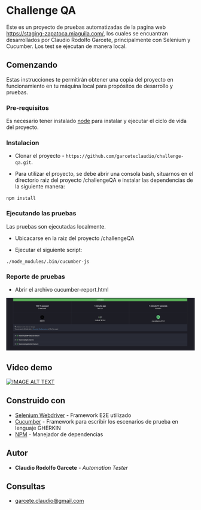 # Challenge QA

Este es un proyecto de pruebas automatizadas de la pagina web https://staging-zapatoca.miaguila.com/, los cuales se encuantran desarrollados por Claudio Rodolfo Garcete, principalmente con Selenium y Cucumber. Los test se ejecutan de manera local.

## Comenzando

Estas instrucciones te permitirán obtener una copia del proyecto en funcionamiento en tu máquina local para propósitos de desarrollo y pruebas.

### Pre-requisitos


Es necesario tener instalado [node](https://nodejs.org/en/download/) para instalar y ejecutar el ciclo de vida del proyecto.


### Instalacion

- Clonar el proyecto - `https://github.com/garceteclaudio/challenge-qa.git`.

- Para utilizar el proyecto, se debe abrir una consola bash, situarnos en el directorio raiz del proyecto /challengeQA e instalar las dependencias de la siguiente manera:


```
npm install
```



### Ejecutando las pruebas

Las pruebas son ejecutadas localmente.

- Ubicacarse en la raiz del proyecto /challengeQA

- Ejecutar el siguiente script:

```
./node_modules/.bin/cucumber-js
```

### Reporte de pruebas

- Abrir el archivo cucumber-report.html

![Screenshot](report.png)
## Video demo

[![IMAGE ALT TEXT](http://img.youtube.com/vi/YOUTUBE_VIDEO_ID_HERE/0.jpg)](https://www.youtube.com/watch?v=U52aAa9VkEk&list=RDU52aAa9VkEk&start_radio=1 "Testing")



## Construido con
* [Selenium Webdriver](https://www.selenium.dev/downloads/) - Framework E2E utilizado
* [Cucumber](https://cucumber.io/docs/cucumber/) - Framework para escribir los escenarios de prueba en lenguaje GHERKIN
* [NPM](https://www.npmjs.com/) - Manejador de dependencias

## Autor
* **Claudio Rodolfo Garcete** - *Automation Tester* 

## Consultas
* garcete.claudio@gmail.com